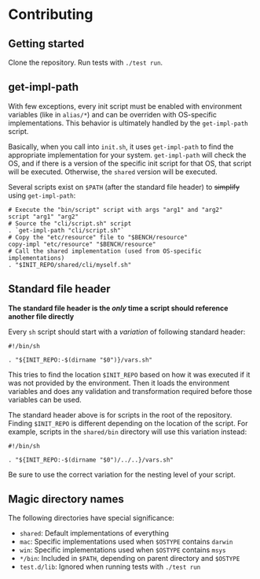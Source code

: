 # Contributing

## Getting started

Clone the repository. Run tests with `./test run`.

## get-impl-path

With few exceptions, every init script must be enabled with environment variables (like in `alias/*`) and can be overriden with OS-specific implementations. This behavior is ultimately handled by the `get-impl-path` script.

Basically, when you call into `init.sh`, it uses `get-impl-path` to find the appropriate implementation for your system. `get-impl-path` will check the OS, and if there is a version of the specific init script for that OS, that script will be executed. Otherwise, the `shared` version will be executed.

Several scripts exist on `$PATH` (after the standard file header) to ~~simplify~~ using `get-impl-path`:

    # Execute the "bin/script" script with args "arg1" and "arg2"
    script "arg1" "arg2"
    # Source the "cli/script.sh" script
    . `get-impl-path "cli/script.sh"`
    # Copy the "etc/resource" file to "$BENCH/resource"
    copy-impl "etc/resource" "$BENCH/resource"
    # Call the shared implementation (used from OS-specific implementations)
    . "$INIT_REPO/shared/cli/myself.sh"

## Standard file header

**The standard file header is the *only* time a script should reference another file directly**

Every `sh` script should start with a *variation* of following standard header:

    #!/bin/sh

    . "${INIT_REPO:-$(dirname "$0")}/vars.sh"

This tries to find the location `$INIT_REPO` based on how it was executed if it was not provided by the environment. Then it loads the environment variables and does any validation and transformation required before those variables can be used.

The standard header above is for scripts in the root of the repository. Finding `$INIT_REPO` is different depending on the location of the script. For example, scripts in the `shared/bin` directory will use this variation instead:

    #!/bin/sh

    . "${INIT_REPO:-$(dirname "$0")/../..}/vars.sh"

Be sure to use the correct variation for the nesting level of your script.

## Magic directory names

The following directories have special significance:

- `shared`: Default implementations of everything
- `mac`: Specific implementations used when `$OSTYPE` contains `darwin`
- `win`: Specific implementations used when `$OSTYPE` contains `msys`
- `*/bin`: Included in `$PATH`, depending on parent directory and `$OSTYPE`
- `test.d/lib`: Ignored when running tests with `./test run`
